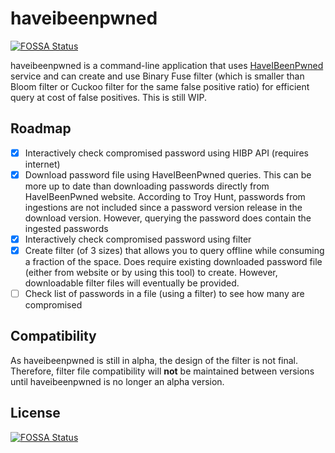 # haveibeenpwned
[![FOSSA Status](https://app.fossa.com/api/projects/git%2Bgithub.com%2FCKingX%2Fhaveibeenpwned.svg?type=shield)](https://app.fossa.com/projects/git%2Bgithub.com%2FCKingX%2Fhaveibeenpwned?ref=badge_shield)


haveibeenpwned is a command-line application that uses [HaveIBeenPwned](https://haveibeenpwned.com/) service and can create and use Binary Fuse filter (which is smaller than Bloom filter or Cuckoo filter for the same false positive ratio) for efficient query at cost of false positives. This is still WIP.

## Roadmap
- [x] Interactively check compromised password using HIBP API (requires internet)
- [x] Download password file using HaveIBeenPwned queries. This can be more up to date than downloading passwords directly from HaveIBeenPwned website. According to Troy Hunt, passwords from ingestions are not included since a password version release in the download version. However, querying the password does contain the ingested passwords
- [x] Interactively check compromised password using filter
- [x] Create filter (of 3 sizes) that allows you to query offline while consuming a fraction of the space. Does require existing downloaded password file (either from website or by using this tool) to create. However, downloadable filter files will eventually be provided.
- [ ] Check list of passwords in a file (using a filter) to see how many are compromised

## Compatibility
As haveibeenpwned is still in alpha, the design of the filter is not final.  Therefore, filter file compatibility will **not** be maintained between versions until haveibeenpwned is no longer an alpha version.

## License
[![FOSSA Status](https://app.fossa.com/api/projects/git%2Bgithub.com%2FCKingX%2Fhaveibeenpwned.svg?type=large)](https://app.fossa.com/projects/git%2Bgithub.com%2FCKingX%2Fhaveibeenpwned?ref=badge_large)